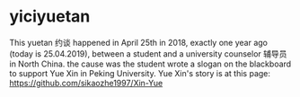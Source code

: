 # yiciyuetan

This yuetan 约谈 happened in April 25th in 2018, exactly one year ago (today is 25.04.2019), 
between a student and a university counselor 辅导员 in North China.
the cause was the student wrote a slogan on the blackboard to support Yue Xin in Peking University.
Yue Xin's story is at this page:
https://github.com/sikaozhe1997/Xin-Yue

